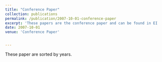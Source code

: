 ```yaml
---
title: "Conference Paper"
collection: publications
permalink: /publication/2007-10-01-conference-paper
excerpt: 'These papers are the conference paper and can be found in EI.'
date: 2007-10-01
venue: 'Conference Paper'


---
```

These paper are sorted by years. 


